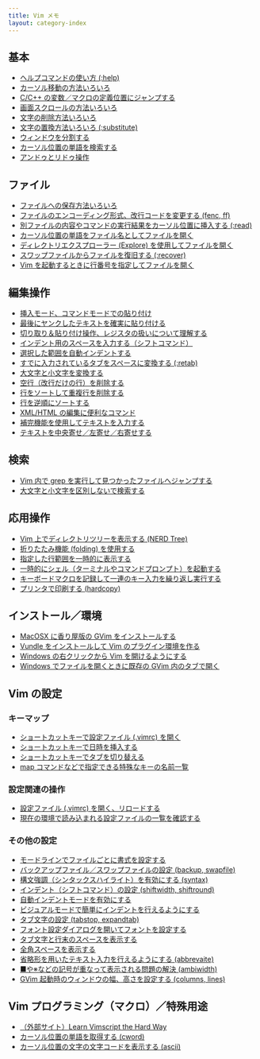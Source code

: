 ```yaml
---
title: Vim メモ
layout: category-index
---
```


基本
----
* [ヘルプコマンドの使い方 (:help)](basic/help.html)
* [カーソル移動の方法いろいろ](basic/move-cursor.html)
* [C/C++ の変数／マクロの定義位置にジャンプする](basic/cpp-jump.html)
* [画面スクロールの方法いろいろ](basic/scroll.html)
* [文字の削除方法いろいろ](basic/delete.html)
* [文字の置換方法いろいろ (:substitute)](basic/substitute.html)
* [ウィンドウを分割する](basic/window.html)
* [カーソル位置の単語を検索する](basic/search-current-word.html)
* [アンドゥとリドゥ操作](basic/undo-and-redo.html)

ファイル
----
* [ファイルへの保存方法いろいろ](file/save.html)
* [ファイルのエンコーディング形式、改行コードを変更する (fenc, ff)](file/encoding.html)
* [別ファイルの内容やコマンドの実行結果をカーソル位置に挿入する (:read)](file/read.html)
* [カーソル位置の単語をファイル名としてファイルを開く](file/open-file-at-cursor.html)
* [ディレクトリエクスプローラー (Explore) を使用してファイルを開く](file/explore.html)
* [スワップファイルからファイルを復旧する (:recover)](file/recover.html)
* [Vim を起動するときに行番号を指定してファイルを開く](file/command-line-options.html)

編集操作
----
* [挿入モード、コマンドモードでの貼り付け](edit/paste-in-insert-mode.html)
* [最後にヤンクしたテキストを確実に貼り付ける](edit/paste-register-0.html)
* [切り取り＆貼り付け操作、レジスタの扱いについて理解する](edit/register.html)
* [インデント用のスペースを入力する（シフトコマンド）](edit/indent.html)
* [選択した範囲を自動インデントする](edit/re-indent.html)
* [すでに入力されているタブをスペースに変換する (:retab)](edit/retab.html)
* [大文字と小文字を変換する](edit/uppercase-lowercase.html)
* [空行（改行だけの行）を削除する](edit/remove-empty-lines.html)
* [行をソートして重複行を削除する](edit/unique-lines.html)
* [行を逆順にソートする](edit/reverse-sort.html)
* [XML/HTML の編集に便利なコマンド](edit/xml-and-html.html)
* [補完機能を使用してテキストを入力する](edit/complete.html)
* [テキストを中央寄せ／左寄せ／右寄せする](edit/adjust.html)

検索
----
* [Vim 内で grep を実行して見つかったファイルへジャンプする](advanced/grep.html)
* [大文字と小文字を区別しないで検索する](advanced/ignorecase.html)

応用操作
----
* [Vim 上でディレクトリツリーを表示する (NERD Tree)](advanced/nerd-tree.html)
* [折りたたみ機能 (folding) を使用する](advanced/folding.html)
* [指定した行範囲を一時的に表示する](advanced/show-lines.html)
* [一時的にシェル（ターミナルやコマンドプロンプト）を起動する](advanced/shell.html)
* [キーボードマクロを記録して一連のキー入力を繰り返し実行する](advanced/macro.html)
* [プリンタで印刷する (hardcopy)](advanced/hardcopy.html)

インストール／環境
----
* [MacOSX に香り屋版の GVim をインストールする](install/kaoriya-gvim.html)
* [Vundle をインストールして Vim のプラグイン環境を作る](install/vundle.html)
* [Windows の右クリックから Vim を開けるようにする](install/windows-right-click.html)
* [Windows でファイルを開くときに既存の GVim 内のタブで開く](install/windows-open-tab.html)

Vim の設定
----

### キーマップ
* [ショートカットキーで設定ファイル (.vimrc) を開く](settings/open-vimrc-quickly.html)
* [ショートカットキーで日時を挿入する](insert-date.html)
* [ショートカットキーでタブを切り替える](keymap/tab.html)
* [map コマンドなどで指定できる特殊なキーの名前一覧](keymap/keycodes.html)

### 設定関連の操作
* [設定ファイル (.vimrc) を開く、リロードする](settings/reload-vimrc.html)
* [現在の環境で読み込まれる設定ファイルの一覧を確認する](settings/rc-files.html)

### その他の設定
* [モードラインでファイルごとに書式を設定する](settings/modeline.html)
* [バックアップファイル／スワップファイルの設定 (backup, swapfile)](settings/backup.html)
* [構文強調（シンタックスハイライト）を有効にする (syntax)](settings/syntax.html)
* [インデント（シフトコマンド）の設定 (shiftwidth, shiftround)](settings/indent.html)
* [自動インデントモードを有効にする](settings/auto-indent.html)
* [ビジュアルモードで簡単にインデントを行えるようにする](settings/visual-indent.html)
* [タブ文字の設定 (tabstop, expandtab)](settings/tab.html)
* [フォント設定ダイアログを開いてフォントを設定する](settings/font-dialog.html)
* [タブ文字と行末のスペースを表示する](settings/show-space.html)
* [全角スペースを表示する](settings/show-double-byte-space.html)
* [省略形を用いたテキスト入力を行えるようにする (abbrevaite)](settings/abbreviate.html)
* [■や※などの記号が重なって表示される問題の解決 (ambiwidth)](settings/ambiwidth.html)
* [GVim 起動時のウィンドウの幅、高さを設定する (columns, lines)](settings/window-size.html)

Vim プログラミング（マクロ）／特殊用途
----
* [（外部サイト）Learn Vimscript the Hard Way](http://learnvimscriptthehardway.stevelosh.com/)
* [カーソル位置の単語を取得する (cword)](misc/cword.html)
* [カーソル位置の文字の文字コードを表示する (ascii)](misc/ascii.html)


